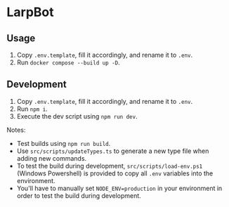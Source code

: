 # LarpBot
## Usage
1. Copy `.env.template`, fill it accordingly, and rename it to `.env`.
2. Run `docker compose --build up -D`.

## Development
1. Copy `.env.template`, fill it accordingly, and rename it to `.env`.
2. Run `npm i`.
3. Execute the dev script using `npm run dev`.

Notes:
- Test builds using `npm run build`.
- Use `src/scripts/updateTypes.ts` to generate a new type file when adding new commands.
- To test the build during development, `src/scripts/load-env.ps1` (Windows Powershell) is provided to copy all `.env` variables into the environment.
- You'll have to manually set `NODE_ENV=production` in your environment in order to test the build during development.